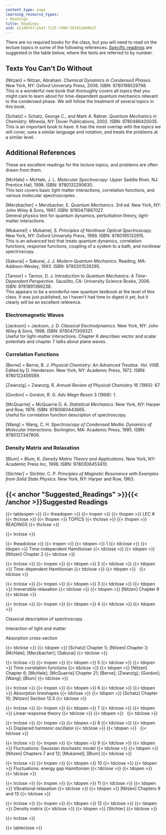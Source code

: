 ```yaml
---
content_type: page
learning_resource_types:
- Readings
title: Readings
uid: e21d0767-e5af-7135-7d00-501651409b37
---
```


There are no required books for the class, but you will need to read on the lecture topics in some of the following references. [Specific readings](#Suggested_Readings) are suggested in the table below, where the texts are referred to by number.

Texts You Can't Do Without
--------------------------

\[Nitzan\] = Nitzan, Abraham. _Chemical Dynamics in Condensed Phases_. New York, NY: Oxford University Press, 2006. ISBN: 9780198529798.  
This is a wonderful new book that thoroughly covers all topics that you might care to learn about for time-dependent quantum mechanics relevant to the condensed phase. We will follow the treatment of several topics in this book.

\[Schatz\] = Schatz, George C., and Mark A. Ratner. _Quantum Mechanics in Chemistry_. Mineola, NY: Dover Publications, 2002. ISBN: 9780486420035.  
This is an important book to have. It has the most overlap with the topics we will cover, uses a similar language and notation, and treats the problems at a similar level.

Additional References
---------------------

These are excellent readings for the lecture topics, and problems are often drawn from them.

\[McHale\] = McHale, J. L. _Molecular Spectroscopy_. Upper Saddle River, NJ: Prentice Hall, 1998. ISBN: 9780132290630.  
This text covers basic light matter interactions, correlation functions, and various molecular spectroscopies.

\[Merzbacher\] = Merzbacher, E. _Quantum Mechanics_. 3rd ed. New York, NY: John Wiley & Sons, 1997. ISBN: 9780471887027.  
General physics text for quantum dynamics, perturbation theory, light-matter interactions.

\[Mukamel\] = Mukamel, S. _Principles of Nonlinear Optical Spectroscopy_. New York, NY: Oxford University Press, 1999. ISBN: 9780195132915.  
This is an advanced text that treats quantum dynamics, correlation functions, response functions, coupling of a system to a bath, and nonlinear spectroscopy.

\[Sakurai\] = Sakurai, J. J. _Modern Quantum Mechanics_. Reading, MA: Addison-Wesley, 1993. ISBN: 9780201539295.

\[Tannor\] = Tannor, D. J. _Introduction to Quantum Mechanics: A Time-Dependent Perspective_. Sausilito, CA: University Science Books, 2006. ISBN: 9781891389238.  
This appears to be a wonderful new quantum textbook at the level of this class. It was just published, so I haven't had time to digest it yet, but it clearly will be an excellent reference.

### Electromagnetic Waves

\[Jackson\] = Jackson, J. D. _Classical Electrodynamics_. New York, NY: John Wiley & Sons, 1998. ISBN: 9780471309321.  
Useful for light-matter interactions. Chapter 6 describes vector and scalar potentials and chapter 7 talks about plane waves.

### Correlation Functions

\[Berne\] = Berne, B. J. _Physical Chemistry: An Advanced Treatise. Vol. VIIIB_. Edited by D. Henderson. New York, NY: Academic Press, 1972. ISBN: 9780122456589.

\[Zwanzig\] = Zwanzig, R. _Annual Review of Physical Chemistry_ 16 (1965): 67.

\[Gordon\] = Gordon, R. G. _Adv Magn Reson_ 3 (1968): 1.

\[McQuarrie\] = McQuarrie D. A. _Statistical Mechanics_. New York, NY: Harper and Row, 1976. ISBN: 9780060443665.  
Useful for correlation function description of spectroscopy.

\[Wang\] = Wang, C. H. _Spectroscopy of Condensed Media: Dynamics of Molecular Interactions_. Burlington, MA: Academic Press, 1985. ISBN: 9780127347806.

### Density Matrix and Relaxation

\[Blum\] = Blum, K. _Density Matrix Theory and Applications_. New York, NY: Academic Press Inc, 1996. ISBN: 9780306453410.

\[Slichter\] = Slichter, C. P. _Principles of Magnetic Resonance with Examples from Solid State Physics_. New York, NY: Harper and Row, 1963.

{{< anchor "Suggested_Readings" >}}{{< /anchor >}}Suggested Readings
--------------------------------------------------------------------

{{< tableopen >}}
{{< theadopen >}}
{{< tropen >}}
{{< thopen >}}
LEC #
{{< thclose >}}
{{< thopen >}}
TOPICS
{{< thclose >}}
{{< thopen >}}
READINGS
{{< thclose >}}

{{< trclose >}}

{{< theadclose >}}
{{< tropen >}}
{{< tdopen >}}
1
{{< tdclose >}}
{{< tdopen >}}
Time-independent Hamiltonian
{{< tdclose >}}
{{< tdopen >}}
\[Nitzen\] Chapter 2
{{< tdclose >}}

{{< trclose >}}
{{< tropen >}}
{{< tdopen >}}
2
{{< tdclose >}}
{{< tdopen >}}
Time-dependent Hamiltonian
{{< tdclose >}}
{{< tdopen >}}
 
{{< tdclose >}}

{{< trclose >}}
{{< tropen >}}
{{< tdopen >}}
3
{{< tdclose >}}
{{< tdopen >}}
Irreversible relaxation
{{< tdclose >}}
{{< tdopen >}}
\[Nitzen\] Chapter 9
{{< tdclose >}}

{{< trclose >}}
{{< tropen >}}
{{< tdopen >}}
4
{{< tdclose >}}
{{< tdopen >}}


Classical description of spectroscopy

Interaction of light and matter

Absorption cross-section


{{< tdclose >}}
{{< tdopen >}}
\[Schatz\] Chapter 5; \[Nitzen\] Chapter 3; \[McHale\]; \[Merzbacher\]; \[Sakurai\]
{{< tdclose >}}

{{< trclose >}}
{{< tropen >}}
{{< tdopen >}}
5
{{< tdclose >}}
{{< tdopen >}}
Time correlation functions
{{< tdclose >}}
{{< tdopen >}}
\[Nitzen\] Chapter 6; \[McHale\]; \[McQuarrie\] Chapter 21; \[Berne\]; \[Zwanzig\]; \[Gordon\]; \[Wang\]; \[Blum\]
{{< tdclose >}}

{{< trclose >}}
{{< tropen >}}
{{< tdopen >}}
6
{{< tdclose >}}
{{< tdopen >}}
Absorption lineshapes
{{< tdclose >}}
{{< tdopen >}}
\[Schatz\] Chapter 10; \[Nitzen\] Section 12.5
{{< tdclose >}}

{{< trclose >}}
{{< tropen >}}
{{< tdopen >}}
7
{{< tdclose >}}
{{< tdopen >}}
Linear response theory
{{< tdclose >}}
{{< tdopen >}}
 
{{< tdclose >}}

{{< trclose >}}
{{< tropen >}}
{{< tdopen >}}
8
{{< tdclose >}}
{{< tdopen >}}
Displaced harmonic oscillator
{{< tdclose >}}
{{< tdopen >}}
 
{{< tdclose >}}

{{< trclose >}}
{{< tropen >}}
{{< tdopen >}}
9
{{< tdclose >}}
{{< tdopen >}}
Fluctuations: Gaussian stochastic model
{{< tdclose >}}
{{< tdopen >}}
\[Nitzen\] Chapters 7 and 12; \[Mukamel\]; \[Blum\]
{{< tdclose >}}

{{< trclose >}}
{{< tropen >}}
{{< tdopen >}}
10
{{< tdclose >}}
{{< tdopen >}}
Fluctuations: energy gap Hamiltonian
{{< tdclose >}}
{{< tdopen >}}
 
{{< tdclose >}}

{{< trclose >}}
{{< tropen >}}
{{< tdopen >}}
11
{{< tdclose >}}
{{< tdopen >}}
Vibrational relaxation
{{< tdclose >}}
{{< tdopen >}}
\[Nitzen\] Chapters 9 and 13
{{< tdclose >}}

{{< trclose >}}
{{< tropen >}}
{{< tdopen >}}
12
{{< tdclose >}}
{{< tdopen >}}
Density matrix
{{< tdclose >}}
{{< tdopen >}}
\[Slichter\]
{{< tdclose >}}

{{< trclose >}}

{{< tableclose >}}